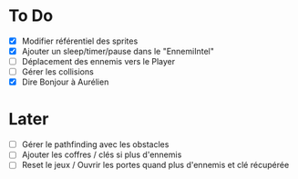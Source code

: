 # To Do

- [x] Modifier référentiel des sprites
- [x] Ajouter un sleep/timer/pause dans le "EnnemiIntel"
- [ ] Déplacement des ennemis vers le Player
- [ ] Gérer les collisions
- [x] Dire Bonjour à Aurélien

# Later
- [ ] Gérer le pathfinding avec les obstacles
- [ ] Ajouter les coffres / clés si plus d'ennemis
- [ ] Reset le jeux / Ouvrir les portes quand plus d'ennemis et clé récupérée
